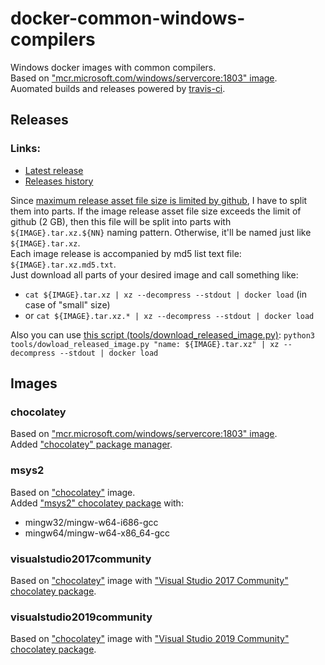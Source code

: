 # docker-common-windows-compilers
Windows docker images with common compilers.<br/>
Based on ["mcr.microsoft.com/windows/servercore:1803" image](https://hub.docker.com/_/microsoft-windows-servercore).<br/>
Auomated builds and releases powered by [travis-ci](https://travis-ci.org/p5-vbnekit/docker-common-windows-compilers).
## Releases
### Links:
- [Latest release](../../releases/latest)
- [Releases history](../../releases)

Since [maximum release asset file size is limited by github](https://help.github.com/en/articles/about-releases#limitations-on-binary-files), I have to split them into parts. If the image release asset file size exceeds the limit of github (2 GB), then this file will be split into parts with `${IMAGE}.tar.xz.${NN}` naming pattern. Otherwise, it'll be named just like `${IMAGE}.tar.xz`.<br/>
Each image release is accompanied by md5 list text file: `${IMAGE}.tar.xz.md5.txt`.<br/>
Just download all parts of your desired image and call something like:
- `cat ${IMAGE}.tar.xz | xz --decompress --stdout | docker load` (in case of "small" size)
- or `cat ${IMAGE}.tar.xz.* | xz --decompress --stdout | docker load`

Also you can use [this script (tools/download_released_image.py)](tools/download_released_image.py): `python3 tools/dowload_released_image.py "name: ${IMAGE}.tar.xz" | xz --decompress --stdout | docker load`
## Images
### chocolatey
Based on ["mcr.microsoft.com/windows/servercore:1803" image](https://hub.docker.com/_/microsoft-windows-servercore).</br>
Added ["chocolatey" package manager](https://chocolatey.org).
### msys2
Based on ["chocolatey"](#chocolatey) image.<br/>
Added ["msys2" chocolatey package](https://chocolatey.org/packages/msys2) with:
- mingw32/mingw-w64-i686-gcc
- mingw64/mingw-w64-x86_64-gcc
### visualstudio2017community
Based on ["chocolatey"](#chocolatey) image with ["Visual Studio 2017 Community" chocolatey package](https://chocolatey.org/packages/VisualStudio2017Community).
### visualstudio2019community
Based on ["chocolatey"](#chocolatey) image with ["Visual Studio 2019 Community" chocolatey package](https://chocolatey.org/packages/VisualStudio2019Community).
